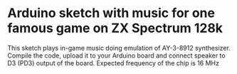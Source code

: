 # Arduino sketch with music for one famous game on ZX Spectrum 128k 

This sketch plays in-game music doing emulation of AY-3-8912 synthesizer. Compile the code, upload it to your Arduino board and connect speaker to D3 (PD3) output of the board. Expected frequency of the chip is 16 MHz
